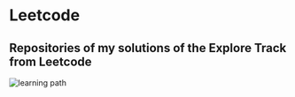 # Leetcode

## Repositories of my solutions of the Explore Track from Leetcode
![learning path](https://leetcode.com/explore/learn/card/Figures/Beginners_Guide/explore_track_map_2/explore_card_track.png)

